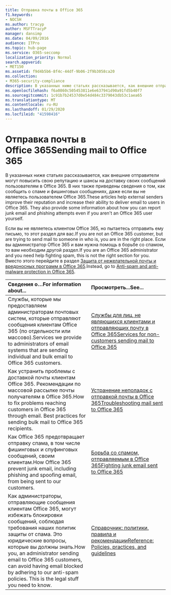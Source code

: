 ```yaml
---
title: Отправка почты в Office 365
f1.keywords:
- NOCSH
ms.author: tracyp
author: MSFTTracyP
manager: dansimp
ms.date: 04/09/2016
audience: ITPro
ms.topic: hub-page
ms.service: O365-seccomp
localization_priority: Normal
search.appverid:
- MET150
ms.assetid: f9d4b5b6-8f4c-44df-9b06-2f9b3058ca20
ms.collection:
- M365-security-compliance
description: В указанных ниже статьях рассказывается, как внешние отправители могут повысить свою репутацию и шансы на доставку своих сообщений пользователям в Office 365. В них также приведены сведения о том, как сообщить о спаме и фишинговых сообщениях, даже если вы не являетесь пользователем Office 365.
ms.openlocfilehash: f6a0860c505453811e6e637941d90a91fd5b40f7
ms.sourcegitcommit: 1c91b7b24537d0e54d484c3379043db53c1aea65
ms.translationtype: MT
ms.contentlocale: ru-RU
ms.lasthandoff: 01/29/2020
ms.locfileid: "41598416"
---
```

# <a name="sending-mail-to-office-365"></a><span data-ttu-id="fdc69-104">Отправка почты в Office 365</span><span class="sxs-lookup"><span data-stu-id="fdc69-104">Sending mail to Office 365</span></span>

<span data-ttu-id="fdc69-p102">В указанных ниже статьях рассказывается, как внешние отправители могут повысить свою репутацию и шансы на доставку своих сообщений пользователям в Office 365. В них также приведены сведения о том, как сообщить о спаме и фишинговых сообщениях, даже если вы не являетесь пользователем Office 365.</span><span class="sxs-lookup"><span data-stu-id="fdc69-p102">These articles help external senders improve their reputation and increase their ability to deliver email to users in Office 365. They also provide some information about how you can report junk email and phishing attempts even if you aren't an Office 365 user yourself.</span></span>

<span data-ttu-id="fdc69-107">Если вы не являетесь клиентом Office 365, но пытаетесь отправить ему письмо, то этот раздел для вас.</span><span class="sxs-lookup"><span data-stu-id="fdc69-107">If you are not an Office 365 customer, but are trying to send mail to someone in who is, you are in the right place.</span></span> <span data-ttu-id="fdc69-108">Если вы администратор Office 365 и вам нужна помощь в борьбе со спамом, то вам необходим другой раздел.</span><span class="sxs-lookup"><span data-stu-id="fdc69-108">If you are an Office 365 administrator and you need help fighting spam, this is not the right section for you.</span></span> <span data-ttu-id="fdc69-109">Вместо этого перейдите в раздел [Защита от нежелательной почты и вредоносных программ в Office 365](anti-spam-and-anti-malware-protection.md).</span><span class="sxs-lookup"><span data-stu-id="fdc69-109">Instead, go to [Anti-spam and anti-malware protection in Office 365](anti-spam-and-anti-malware-protection.md).</span></span>

|<span data-ttu-id="fdc69-110">**Сведения о…**</span><span class="sxs-lookup"><span data-stu-id="fdc69-110">**For information about...**</span></span>|<span data-ttu-id="fdc69-111">**Просмотреть...**</span><span class="sxs-lookup"><span data-stu-id="fdc69-111">**See...**</span></span>|
|:-----|:-----|
|<span data-ttu-id="fdc69-112">Службы, которые мы предоставляем администраторам почтовых систем, которые отправляют сообщения клиентам Office 365 (по отдельности или массово).</span><span class="sxs-lookup"><span data-stu-id="fdc69-112">Services we provide to administrators of email systems that are sending individual and bulk email to Office 365 customers.</span></span>|[<span data-ttu-id="fdc69-113">Службы для лиц, не являющихся клиентами и отправляющих почту в Office 365</span><span class="sxs-lookup"><span data-stu-id="fdc69-113">Services for non-customers sending mail to Office 365</span></span>](services-for-non-customers.md)|
|<span data-ttu-id="fdc69-p104">Как устранить проблемы с доставкой почты клиентам Office 365. Рекомендации по массовой рассылке почты получателям в Office 365.</span><span class="sxs-lookup"><span data-stu-id="fdc69-p104">How to fix problems reaching customers in Office 365 through email. Best practices for sending bulk mail to Office 365 recipients.</span></span>|[<span data-ttu-id="fdc69-116">Устранение неполадок с отправкой почты в Office 365</span><span class="sxs-lookup"><span data-stu-id="fdc69-116">Troubleshooting mail sent to Office 365</span></span>](troubleshooting-mail-sent-to-office-365.md)|
|<span data-ttu-id="fdc69-117">Как Office 365 предотвращает отправку спама, в том числе фишинговых и спуфинговых сообщений, своим клиентам.</span><span class="sxs-lookup"><span data-stu-id="fdc69-117">How Office 365 prevent junk email, including phishing and spoofing email, from being sent to our customers.</span></span>|[<span data-ttu-id="fdc69-118">Борьба со спамом, отправляемым в Office 365</span><span class="sxs-lookup"><span data-stu-id="fdc69-118">Fighting junk email sent to Office 365</span></span>](fighting-junk-email.md)|
|<span data-ttu-id="fdc69-p105">Как администраторы, отправляющие сообщения клиентам Office 365, могут избежать блокировки сообщений, соблюдая требования наших политик защиты от спама. Это юридические вопросы, которые вы должны знать.</span><span class="sxs-lookup"><span data-stu-id="fdc69-p105">How you, an administrator sending email to Office 365 customers, can avoid having email blocked by adhering to our anti-spam policies. This is the legal stuff you need to know.</span></span>|[<span data-ttu-id="fdc69-121">Справочник: политики, правила и рекомендации</span><span class="sxs-lookup"><span data-stu-id="fdc69-121">Reference: Policies, practices, and guidelines</span></span>](reference-policies-practices-and-guidelines.md)|

